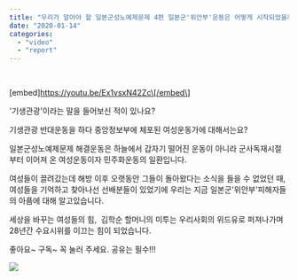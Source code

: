 ```yaml
---
title: "우리가 알아야 할 일본군성노예제문제 4편 일본군'위안부'운동은 어떻게 시작되었을까?_윤미향 대표"
date: "2020-01-14"
categories: 
  - "video"
  - "report"
---
```


 

\[embed\]https://youtu.be/Ex1vsxN42Zc\[/embed\]

'기생관광'이라는 말을 들어보신 적이 있나요?

기생관광 반대운동을 하다 중앙정보부에 체포된 여성운동가에 대해서는요?

일본군성노예제문제 해결운동은 하늘에서 갑자기 떨어진 운동이 아니라 군사독재시절부터 이어져 온 여성운동이자 민주화운동의 일환입니다.

여성들이 끌려갔는데 해방 이후 오랫동안 그들이 돌아왔다는 소식을 들을 수 없었던 때, 여성들을 기억하고 찾아나선 선배분들이 있었기에 우리는 지금 일본군'위안부'피해자들의 아픔에 대해 알고있습니다.

세상을 바꾸는 여성들의 힘,  김학순 할머니의 미투는 우리사회의 위드유로 퍼져나가며 28년간 수요시위를 이끄는 힘이 되었습니다.

좋아요~ 구독~ 꼭 눌러 주세요. 공유는 필수!!!

![](https://r2.womenandwar.net/2020/01/4편-일본군위안부운동은-어떻게-시작되었을까.jpg)

